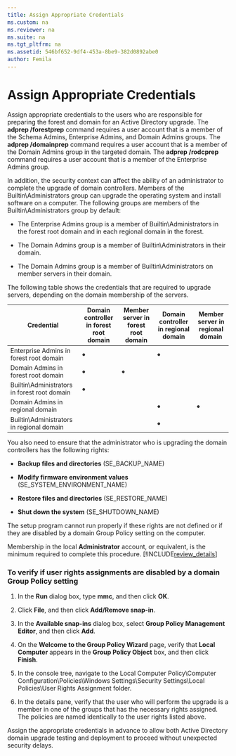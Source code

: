 ```yaml
---
title: Assign Appropriate Credentials
ms.custom: na
ms.reviewer: na
ms.suite: na
ms.tgt_pltfrm: na
ms.assetid: 546bf652-9df4-453a-8be9-382d0892abe0
author: Femila
---
```

# Assign Appropriate Credentials
Assign appropriate credentials to the users who are responsible for preparing the forest and domain for an Active Directory upgrade. The **adprep \/forestprep** command requires a user account that is a member of the Schema Admins, Enterprise Admins, and Domain Admins groups. The **adprep \/domainprep** command requires a user account that is a member of the Domain Admins group in the targeted domain. The **adprep \/rodcprep** command requires a user account that is a member of the Enterprise Admins group.  
  
In addition, the security context can affect the ability of an administrator to complete the upgrade of domain controllers. Members of the Builtin\\Administrators group can upgrade the operating system and install software on a computer. The following groups are members of the Builtin\\Administrators group by default:  
  
-   The Enterprise Admins group is a member of Builtin\\Administrators in the forest root domain and in each regional domain in the forest.  
  
-   The Domain Admins group is a member of Builtin\\Administrators in their domain.  
  
-   The Domain Admins group is a member of Builtin\\Administrators on member servers in their domain.  
  
The following table shows the credentials that are required to upgrade servers, depending on the domain membership of the servers.  
  
|Credential|Domain controller in forest root domain|Member server in forest root domain|Domain controller in regional domain|Member server in regional domain|  
|--------------|-------------------------------------------|---------------------------------------|----------------------------------------|------------------------------------|  
|Enterprise Admins in forest root domain|![](../Image/table-bullet.gif)||![](../Image/table-bullet.gif)||  
|Domain Admins in forest root domain|![](../Image/table-bullet.gif)|![](../Image/table-bullet.gif)|||  
|Builtin\\Administrators in forest root domain|![](../Image/table-bullet.gif)||||  
|Domain Admins in regional domain|||![](../Image/table-bullet.gif)|![](../Image/table-bullet.gif)|  
|Builtin\\Administrators in regional domain|||![](../Image/table-bullet.gif)||  
  
You also need to ensure that the administrator who is upgrading the domain controllers has the following rights:  
  
-   **Backup files and directories** \(SE\_BACKUP\_NAME\)  
  
-   **Modify firmware environment values** \(SE\_SYSTEM\_ENVIRONMENT\_NAME\)  
  
-   **Restore files and directories** \(SE\_RESTORE\_NAME\)  
  
-   **Shut down the system** \(SE\_SHUTDOWN\_NAME\)  
  
The setup program cannot run properly if these rights are not defined or if they are disabled by a domain Group Policy setting on the computer.  
  
Membership in the local **Administrator** account, or equivalent, is the minimum required to complete this procedure. [!INCLUDE[review_details](../Token/review_details_md.md)]  
  
### To verify if user rights assignments are disabled by a domain Group Policy setting  
  
1.  In the **Run** dialog box, type **mmc**, and then click **OK**.  
  
2.  Click **File**, and then click **Add\/Remove snap\-in**.  
  
3.  In the **Available snap\-ins** dialog box, select **Group Policy Management Editor**, and then click **Add**.  
  
4.  On the **Welcome to the Group Policy Wizard** page, verify that **Local Computer** appears in the **Group Policy Object** box, and then click **Finish**.  
  
5.  In the console tree, navigate to the Local Computer Policy\\Computer Configuration\\Policies\\Windows Settings\\Security Settings\\Local Policies\\User Rights Assignment folder.  
  
6.  In the details pane, verify that the user who will perform the upgrade is a member in one of the groups that has the necessary rights assigned. The policies are named identically to the user rights listed above.  
  
Assign the appropriate credentials in advance to allow both Active Directory domain upgrade testing and deployment to proceed without unexpected security delays.  
  
